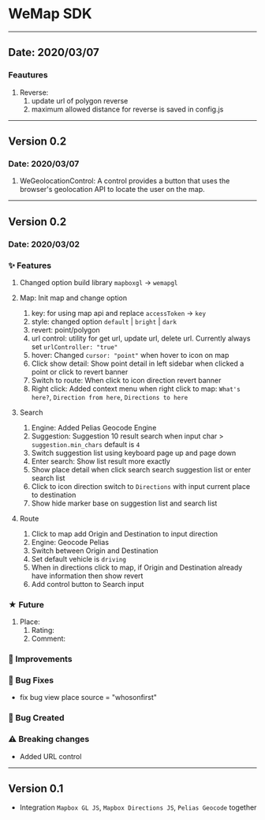 # WeMap SDK

-------------
## Date: 2020/03/07

### Feautures
1. Reverse: 
    1. update url of polygon reverse
    2. maximum allowed distance for reverse is saved in config.js
-------------
## Version 0.2

### Date: 2020/03/07

1. WeGeolocationControl: A control provides a button that uses the browser's geolocation API to locate the user on the map.

-------------
## Version 0.2

### Date: 2020/03/02

### ✨ Features
1. Changed option build library `mapboxgl` -> `wemapgl`

2. Map: Init map and change option
    1. key: for using map api and replace `accessToken` -> `key`
    2. style: changed option `default` | `bright` | `dark`
    3. revert: point/polygon
    4. url control: utility for get url, update url, delete url. Currently always set `urlController: "true"`
    5. hover: Changed `cursor: "point"` when hover to icon on map
    6. Click show detail: Show point detail in left sidebar when clicked a point or click to revert banner
    7. Switch to route: When click to icon direction revert banner
    8. Right click: Added context menu when right click to map: `What's here?`, `Direction from here`, `Directions to here`

3. Search
    1. Engine: Added Pelias Geocode Engine
    2. Suggestion: Suggestion 10 result search when input char > `suggestion.min_chars` default is `4`
    3. Switch suggestion list using keyboard page up and page down
    3. Enter search: Show list result more exactly
    4. Show place detail when click search search suggestion list or enter search list
    5. Click to icon direction switch to `Directions` with input current place to destination
    6. Show hide marker base on suggestion list and search list

4. Route
    1. Click to map add Origin and Destination to input direction
    2. Engine: Geocode Pelias
    3. Switch between Origin and Destination
    4. Set default vehicle is `driving`
    5. When in directions click to map, if Origin and Destination
already have information then show revert
    6. Add control button to Search input
### ★ Future
1. Place:
    1. Rating:
    2. Comment:

### 🍏 Improvements

### 🐞 Bug Fixes
- fix bug view place source = "whosonfirst"

### 🐛 Bug Created

### ⚠ Breaking changes
- Added URL control

-------------
## Version 0.1

- Integration `Mapbox GL JS`, `Mapbox Directions JS`, `Pelias Geocode` together
